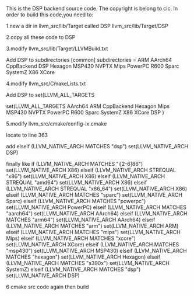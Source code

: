 This is the DSP backend source code.
The copyright is belong to cic.
In order to build this code,you need to:

1.new a dir in llvm_src/lib/Target called DSP
llvm_src/lib/Target/DSP

2.copy all these code to DSP

3.modify llvm_src/lib/Target/LLVMBuild.txt

Add DSP to subdirectories
[common]
subdirectories = ARM AArch64 CppBackend  DSP Hexagon MSP430 NVPTX Mips PowerPC R600 Sparc SystemZ X86 XCore

4.modify llvm_src/CmakeLists.txt

Add DSP to  set(LLVM_ALL_TARGETS

set(LLVM_ALL_TARGETS
  AArch64
  ARM
  CppBackend
  Hexagon
  Mips
  MSP430
  NVPTX
  PowerPC
  R600
  Sparc
  SystemZ
  X86
  XCore
  DSP
  )

 5.modify llvm_src/cmake/config-ix.cmake

locate to line 363

add elseif (LLVM_NATIVE_ARCH MATCHES "dsp")
  set(LLVM_NATIVE_ARCH DSP)

 finally like 
 if (LLVM_NATIVE_ARCH MATCHES "i[2-6]86")
  set(LLVM_NATIVE_ARCH X86)
elseif (LLVM_NATIVE_ARCH STREQUAL "x86")
  set(LLVM_NATIVE_ARCH X86)
elseif (LLVM_NATIVE_ARCH STREQUAL "amd64")
  set(LLVM_NATIVE_ARCH X86)
elseif (LLVM_NATIVE_ARCH STREQUAL "x86_64")
  set(LLVM_NATIVE_ARCH X86)
elseif (LLVM_NATIVE_ARCH MATCHES "sparc")
  set(LLVM_NATIVE_ARCH Sparc)
elseif (LLVM_NATIVE_ARCH MATCHES "powerpc")
  set(LLVM_NATIVE_ARCH PowerPC)
elseif (LLVM_NATIVE_ARCH MATCHES "aarch64")
  set(LLVM_NATIVE_ARCH AArch64)
elseif (LLVM_NATIVE_ARCH MATCHES "arm64")
  set(LLVM_NATIVE_ARCH AArch64)
elseif (LLVM_NATIVE_ARCH MATCHES "arm")
  set(LLVM_NATIVE_ARCH ARM)
elseif (LLVM_NATIVE_ARCH MATCHES "mips")
  set(LLVM_NATIVE_ARCH Mips)
elseif (LLVM_NATIVE_ARCH MATCHES "xcore")
  set(LLVM_NATIVE_ARCH XCore)
elseif (LLVM_NATIVE_ARCH MATCHES "msp430")
  set(LLVM_NATIVE_ARCH MSP430)
elseif (LLVM_NATIVE_ARCH MATCHES "hexagon")
  set(LLVM_NATIVE_ARCH Hexagon)
elseif (LLVM_NATIVE_ARCH MATCHES "s390x")
  set(LLVM_NATIVE_ARCH SystemZ)
elseif (LLVM_NATIVE_ARCH MATCHES "dsp")
  set(LLVM_NATIVE_ARCH DSP)



 6 cmake src code again then  build
